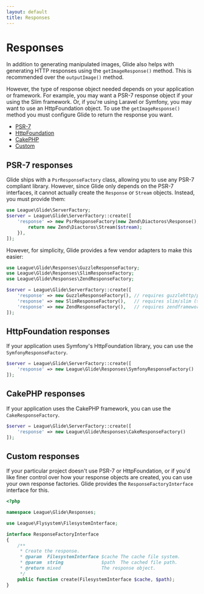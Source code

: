 ```yaml
---
layout: default
title: Responses
---
```


# Responses

In addition to generating manipulated images, Glide also helps with generating HTTP responses using the `getImageResponse()` method. This is recommended over the `outputImage()` method.

However, the type of response object needed depends on your application or framework. For example, you may want a PSR-7 response object if your using the Slim framework. Or, if you're using Laravel or Symfony, you may want to use an HttpFoundation object. To use the `getImageResponse()` method you must configure Glide to return the response you want.

- [PSR-7](config/responses#psr-7-responses)
- [HttpFoundation](config/responses#httpfoundation-responses)
- [CakePHP](config/responses#cakephp-responses)
- [Custom](config/responses#custom-responses)

## PSR-7 responses

Glide ships with a `PsrResponseFactory` class, allowing you to use any PSR-7 compliant library. However, since Glide only depends on the  PSR-7 interfaces, it cannot actually create the `Response` or `Stream` objects. Instead, you must provide them:

~~~ php
use League\Glide\ServerFactory;
$server = League\Glide\ServerFactory::create([
    'response' => new PsrResponseFactory(new Zend\Diactoros\Response(), function ($stream) {
        return new Zend\Diactoros\Stream($stream);
    }),
]);
~~~

However, for simplicity, Glide provides a few vendor adapters to make this easier:

~~~ php
use League\Glide\Responses\GuzzleResponseFactory;
use League\Glide\Responses\SlimResponseFactory;
use League\Glide\Responses\ZendResponseFactory;

$server = League\Glide\ServerFactory::create([
    'response' => new GuzzleResponseFactory(), // requires guzzlehttp/psr7
    'response' => new SlimResponseFactory(),   // requires slim/slim (> 3.0)
    'response' => new ZendResponseFactory(),   // requires zendframework/zend-diactoros
]);
~~~

## HttpFoundation responses

If your application uses Symfony's HttpFoundation library, you can use the `SymfonyResponseFactory`.

~~~ php
$server = League\Glide\ServerFactory::create([
    'response' => new League\Glide\Responses\SymfonyResponseFactory()
]);
~~~

## CakePHP responses

If your application uses the CakePHP framework, you can use the `CakeResponseFactory`.

~~~ php
$server = League\Glide\ServerFactory::create([
    'response' => new League\Glide\Responses\CakeResponseFactory()
]);
~~~

## Custom responses

If your particular project doesn't use PSR-7 or HttpFoundation, or if you'd like finer control over how your response objects are created, you can use your own response factories. Glide provides the `ResponseFactoryInterface` interface for this.

~~~ php
<?php

namespace League\Glide\Responses;

use League\Flysystem\FilesystemInterface;

interface ResponseFactoryInterface
{
    /**
     * Create the response.
     * @param  FilesystemInterface $cache The cache file system.
     * @param  string              $path  The cached file path.
     * @return mixed               The response object.
     */
    public function create(FilesystemInterface $cache, $path);
}
~~~